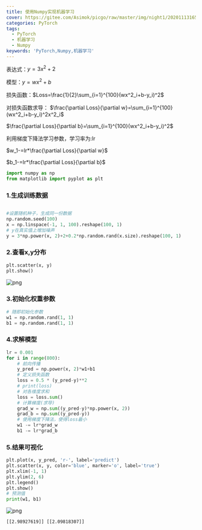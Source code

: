 ```yaml
---
title: 使用Numpy实现机器学习
cover: https://gitee.com/Asimok/picgo/raw/master/img/night1/20201113165119.png
categories: PyTorch
tags:
  - PyTorch
  - 机器学习
  - Numpy
keywords: 'PyTorch,Numpy,机器学习'
---
```


表达式：$y=3x^2+2$

模型：$y=wx^2+b$

损失函数：$Loss=\frac{1}{2}\sum_{i=1}^{100}(wx^2_i+b-y_i)^2$

对损失函数求导：
$\frac{\partial Loss}{\partial w}=\sum_{i=1}^{100}(wx^2_i+b-y_i)^2x^2_i$

$\frac{\partial Loss}{\partial b}=\sum_{i=1}^{100}(wx^2_i+b-y_i)^2$

利用梯度下降法学习参数，学习率为:lr

$w_1-=lr*\frac{\partial Loss}{\partial w}$

$b_1-=lr*\frac{\partial Loss}{\partial b}$



```python
import numpy as np
from matplotlib import pyplot as plt
```

### 1.生成训练数据


```python

#设置随机种子，生成同一份数据
np.random.seed(100)
x = np.linspace(-1, 1, 100).reshape(100, 1)
# y在真实值上增加噪声
y = 3*np.power(x, 2)+2+0.2*np.random.rand(x.size).reshape(100, 1)
```

### 2.查看x,y分布


```python
plt.scatter(x, y)
plt.show()
```


![png](https://gitee.com/Asimok/picgo/raw/master/img/MacBookPro/20201114102842.png)


### 3.初始化权重参数


```python
# 随即初始化参数
w1 = np.random.rand(1, 1)
b1 = np.random.rand(1, 1)
```

### 4.求解模型


```python
lr = 0.001
for i in range(800):
    # 前向传播
    y_pred = np.power(x, 2)*w1+b1
    # 定义损失函数
    loss = 0.5 * (y_pred-y)**2
    # print(loss)
    # 对各维度求和
    loss = loss.sum()
    # 计算梯度(求导)
    grad_w = np.sum((y_pred-y)*np.power(x, 2))
    grad_b = np.sum((y_pred-y))
    # 使用梯度下降法，使得loss最小
    w1 -= lr*grad_w
    b1 -= lr*grad_b
```

### 5.结果可视化


```python
plt.plot(x, y_pred, 'r-', label='predict')
plt.scatter(x, y, color='blue', marker='o', label='true')
plt.xlim(-1, 1)
plt.ylim(2, 6)
plt.legend()
plt.show()
# 预测值
print(w1, b1)
```


![png](https://gitee.com/Asimok/picgo/raw/master/img/MacBookPro/20201114102850.png)


    [[2.98927619]] [[2.09818307]]

